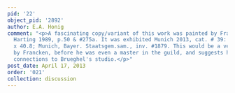```yaml
---
pid: '22'
object_pid: '2892'
author: E.A. Honig
comment: "<p>A fascinating copy/variant of this work was painted by Frans Francken:
  Harting 1989, p.50 & #275a. It was exhibited Munich 2013, cat. # 39: copper, 27
  x 40.8; Munich, Bayer. Staatsgem.sam., inv. #1879. This would be a very early work
  by Francken, before he was even a master in the guild, and suggests his strong early
  connections to Brueghel's studio.</p>"
post_date: April 17, 2013
order: '021'
collection: discussion
---
```

